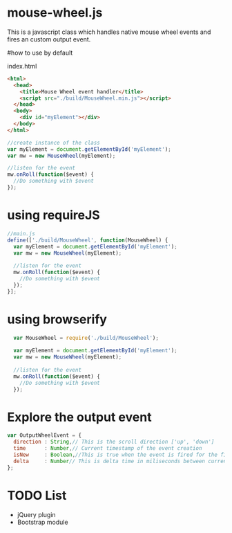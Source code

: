 # mouse-wheel.js
This is a javascript class which handles native mouse wheel events and fires an custom output event.

#how to use by default

index.html
```html
<html>
  <head>
    <title>Mouse Wheel event handler</title>
    <script src="./build/MouseWheel.min.js"></script>
  </head>
  <body>
    <div id="myElement"></div>
  </body>
</html>
```

```js
//create instance of the class
var myElement = document.getElementById('myElement');
var mw = new MouseWheel(myElement);

//listen for the event
mw.onRoll(function($event) {
  //Do something with $event
});
```

# using requireJS
```js
//main.js
define(['./build/MouseWheel', function(MouseWheel) {
  var myElement = document.getElementById('myElement');
  var mw = new MouseWheel(myElement);
  
  //listen for the event
  mw.onRoll(function($event) {
    //Do something with $event
  });
}];
```

# using browserify
```js
  var MouseWheel = require('./build/MouseWheel');
  
  var myElement = document.getElementById('myElement');
  var mw = new MouseWheel(myElement);
  
  //listen for the event
  mw.onRoll(function($event) {
    //Do something with $event
  });
```

# Explore the output event
```js
var OutputWheelEvent = {
  direction : String,// This is the scroll direction ['up', 'down']
  time      : Number,// Current timestamp of the event creation
  isNew     : Boolean,//This is true when the event is fired for the first time or scroll direction is changed
  delta     : Number// This is delta time in miliseconds between current and last output event
};
```

# TODO List
* jQuery plugin
* Bootstrap module
